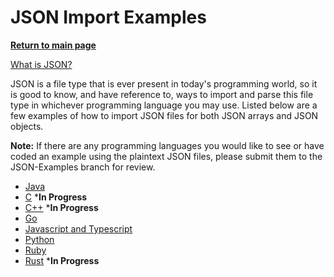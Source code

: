 # JSON Import Examples
**[Return to main page](../)**

[What is JSON?](https://en.wikipedia.org/wiki/JSON)

JSON is a file type that is ever present in today's programming world, so it is good to know, and have reference to, ways to import and parse this file type in whichever programming language you may use. Listed below are a few examples of how to import JSON files for both JSON arrays and JSON objects.

**Note:** If there are any programming languages you would like to see or have coded an example using the plaintext JSON files, please submit them to the JSON-Examples branch for review.

- [Java](./java_example/json_java.java)
- [C](./json_c.c) ***In Progress**
- [C++](./json_cpp.cpp) ***In Progress**
- [Go](./json_go.go)
- [Javascript and Typescript](./json_js_and_ts.ts)
- [Python](./json_python.py)
- [Ruby](./json_ruby.rb)
- [Rust](./json_rust.rs) ***In Progress**
